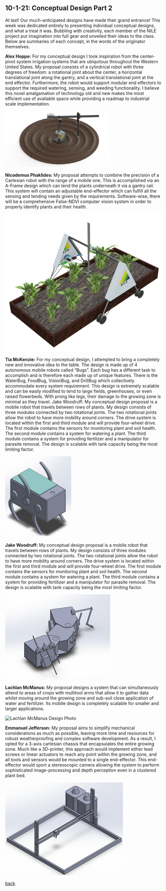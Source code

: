 ## 10-1-21: Conceptual Design Part 2

At last! Our much-anticipated designs have made their grand entrance! This week was dedicated entirely to presenting individual conceptual designs, and what a treat it was. Bubbling with creativity, each member of the NILE project put imagination into full gear and unveiled their ideas to the class. Below are summaries of each concept, in the words of the originator themselves. 

**Alex Hoppe:** For my conceptual design I took inspiration from the center-pivot system irrigation systems that are ubiquitous throughout the Western United States. My proposal consists of a cylindrical robot with three degrees of freedom: a rotational joint about the center, a horizontal translational joint along the gantry, and a vertical translational joint at the end effector. Furthermore, the robot would support modular end effectors to support the required watering, sensing, and weeding functionality. I believe this novel amalgamation of technology old and new makes the most efficient use of available space while providing a roadmap to industrial scale implementation.

![Alex Hoppe Design Photo](./../assets/AlexHoppe_design.png)

**Nicodemus Phaklides:** My proposal attempts to combine the precision of a Cartesian robot with the range of a mobile one. This is accomplished via an A-Frame design which can tend the plants underneath it via a gantry rail. This system will contain an adjustable end-effector which can fulfill all the sensing and tending needs given by the requirements. Software-wise, there will be a comprehensive False-NDVI computer vision system in order to properly identify plants and their health.

![Nicodemus Phaklides Design Photo](./../assets/NicodemusPhaklides_design.png)

**Tia McKenzie:** For my conceptual design, I attempted to bring a completely new and innovative idea to the table. The design is made up of 4 autonomous mobile robots called “Bugs”. Each bug has a different task to accomplish and is therefore each made up of unique features. There is the WaterBug, FoodBug, VisionBug, and DrillBug which collectively accommodate every system requirement. This design is extremely scalable and can be easily modified to tend to large fields, greenhouses, or even raised flowerbeds. With prong like legs, their damage to the growing zone is minimal as they travel.
Jake Woodruff: My conceptual design proposal is a mobile robot that travels between rows of plants. My design consists of three modules connected by two rotational joints. The two rotational joints allow the robot to have more mobility around corners. The drive system is located within the first and third module and will provide four-wheel drive.  The first module contains the sensors for monitoring plant and soil health. The second module contains a system for watering a plant. The third module contains a system for providing fertilizer and a manipulator for parasite removal. The design is scalable with tank capacity being the most limiting factor.

![Tia McKenzie Design Photo](./../assets/TiaMcKenzie_design.png)

**Jake Woodruff:** My conceptual design proposal is a mobile robot that travels between rows of plants. My design consists of three modules connected by two rotational joints. The two rotational joints allow the robot to have more mobility around corners. The drive system is located within the first and third module and will provide four-wheel drive.  The first module contains the sensors for monitoring plant and soil health. The second module contains a system for watering a plant. The third module contains a system for providing fertilizer and a manipulator for parasite removal. The design is scalable with tank capacity being the most limiting factor.

![Jacob Woodruff Design Photo](./../assets/JacobWoodruff_design.png)

**Lachlan McManus:** My proposal designs a system that can simultaneously attend to areas of crops with multitool arms that allow it to gather data whilst moving around the growing zone and sub-soil close application of water and fertilizer. Its mobile design is completely scalable for smaller and larger applications.

![Lachlan McManus Design Photo](./../assets/LachlanMcManus.png)

**Emmanuel Jefferson:** My proposal aims to simplify mechanical considerations as much as possible, leaving more time and resources for robust weatherproofing and complex software development. As a result, I opted for a 3-axis cartesian chassis that encapsulates the entire growing zone. Much like a 3D-printer, this approach would implement either lead screws or linear actuators to reach any point within the growing zone, and all tools and sensors would be mounted to a single end-effector. This end-effector would sport a stereoscopic camera allowing the system to perform sophisticated image-processing and depth perception even in a clustered plant bed.

![Emmanuel Jefferson Design Photo](./../assets/EmmanuelJefferson_design.png)

[back](./..)
